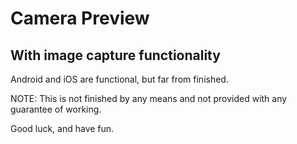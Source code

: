 # Camera Preview
## With image capture functionality

Android and iOS are functional, but far from finished.

NOTE:
This is not finished by any means and not provided with any guarantee of working.

Good luck, and have fun.

